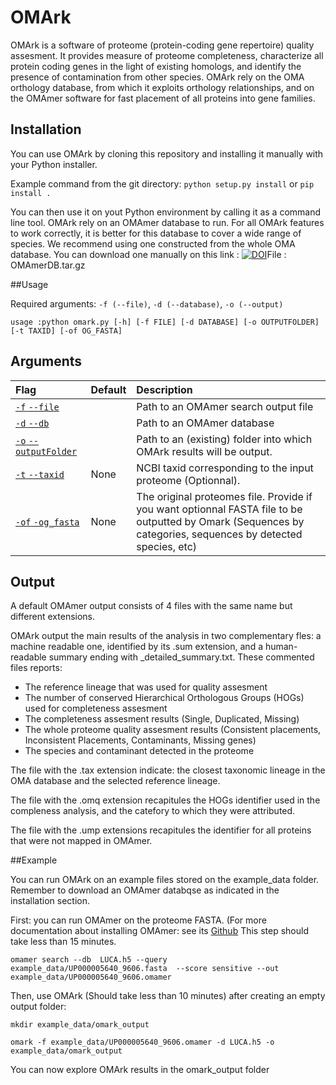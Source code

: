 # OMArk

OMArk is a software of proteome (protein-coding gene repertoire) quality assesment. It provides measure of proteome completeness, characterize all protein coding genes in the light of existing homologs, and identify the presence of contamination from other species.
OMArk rely on the OMA orthology database, from which it exploits orthology relationships, and on the OMAmer software for fast placement of all proteins into gene families.

## Installation

You can use OMArk by cloning this repository and installing it manually with your Python installer.

Example command from the git directory:
``python setup.py install``
or
``pip install .``

You can then use it on yout Python environment by calling it as a command line tool.
OMArk rely on an OMAmer database to run. For all OMArk features to work correctly, it is better for this database to cover a wide range of species.
We recommend using one constructed from the whole OMA database. You can download one manually on this link : [![DOI](https://zenodo.org/badge/DOI/10.5281/zenodo.6462027.svg)](https://doi.org/10.5281/zenodo.6462027)File :  OMAmerDB.tar.gz


##Usage

Required arguments: ``-f (--file)``, ``-d (--database)``, ``-o (--output)`` 

    usage :python omark.py [-h] [-f FILE] [-d DATABASE] [-o OUTPUTFOLDER] [-t TAXID] [-of OG_FASTA]

## Arguments
| Flag                 | Default                | Description |
|:--------------------|:----------------------|:-----------|
| [``-f`` ``--file``](#markdown-header--file)||Path to an OMAmer search output file
| [``-d`` ``--db``](#markdown-header--database)||Path to an OMAmer database
| [``-o`` ``--outputFolder``](#markdown-header--outputFolder)||Path to an (existing) folder into which OMArk results will be output.
| [``-t`` ``--taxid``](#markdown-header--taxid)|None| NCBI taxid corresponding to the input proteome (Optionnal).
| [``-of`` ``-og_fasta``](#markdown-header--og_fasta)|None| The original proteomes file. Provide if you want optionnal FASTA file to be outputted by Omark (Sequences by categories, sequences by detected species, etc)

## Output

A default OMAmer output consists of 4 files with the same name but different extensions.

OMArk output the main results of the analysis in two complementary fles: a machine readable one, identified by its .sum extension, and a human-readable summary ending with \_detailed_summary.txt.
These commented files reports:
* The reference lineage that was used for quality assesment
* The number of conserved Hierarchical Orthologous Groups (HOGs) used for completeness assesment
* The completeness assesment results (Single, Duplicated, Missing)
* The whole proteome quality assesment results (Consistent placements, Inconsistent Placements, Contaminants, Missing genes)
* The species and contaminant detected in the proteome

The file with the .tax extension indicate: the closest taxonomic lineage in the OMA database and the selected reference lineage.

The file with the .omq extension recapitules the HOGs identifier used in the compleness analysis, and the catefory to which they were attributed.

The file with the .ump extensions recapitules the identifier for all proteins that were not mapped in OMAmer.

##Example

You can run OMArk on an example files stored on the example\_data folder. Remember to download an OMAmer databqse as indicated in the installation section.

First: you can run OMAmer on the proteome FASTA. (For more documentation about installing OMAmer: see its [Github](https://raw.githubusercontent.com/DessimozLab/omamer)
This step should take less than 15 minutes.

	omamer search --db  LUCA.h5 --query example_data/UP000005640_9606.fasta  --score sensitive --out example_data/UP000005640_9606.omamer

Then, use OMArk (Should take less than 10 minutes) after creating an empty output folder:

	mkdir example_data/omark_output

	omark -f example_data/UP000005640_9606.omamer -d LUCA.h5 -o example_data/omark_output

You can now explore OMArk results in the omark\_output folder
